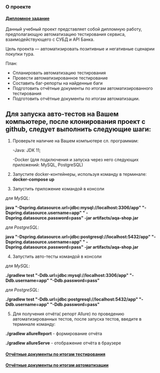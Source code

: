 ### О проекте

#### [Дипломное задание](https://github.com/netology-code/qa-diploma)

Данный учебный проект представляет собой дипломную работу, предполагающую автоматизацию тестирования сервиса,
взаимодействующего с СУБД и API Банка.

Цель проекта — автоматизировать позитивные и негативные сценарии покупки тура.

План:

- Спланировать автоматизацию тестирования
- Провести автоматизированное тестирование
- Составить баг-репорты на найденные баги
- Подготовить отчётные документы по итогам автоматизированного тестирования
- Подготовить отчётные документы по итогам автоматизации.

## Для запуска авто-тестов на Вашем компьютере, после клонирования проект с github, следует выполнить следующие шаги:

1. Проверьте наличие на Вашем компьютере сл. программам:
     
   -Java: JDK 11;

   -Docker (для подключения и запуска через него следующих приложений: MySQL, PostgreSQL)

2. Запустите docker-контейнеры, используя команду в терминале:
   **docker-compose up**

3. Запустить приложение командой в консоли

*для MySQL*:


**java "-Dspring.datasource.url=jdbc:mysql://localhost:3306/app" "-Dspring.datasource.username=app" "
-Dspring.datasource.password=pass" -jar artifacts/aqa-shop.jar**

*для PostgreSQL*:


**java "-Dspring.datasource.url=jdbc:postgresql://localhost:5432/app" "-Dspring.datasource.username=app" "
-Dspring.datasource.password=pass" -jar artifacts/aqa-shop.jar**

4. Запустить авто-тесты командой в консоли

*для MySQL*:


**./gradlew test "-Ddb.url=jdbc:mysql://localhost:3306/app" "-Ddb.username=app" "-Ddb.password=pass"**

*для PostgreSQL*:


**./gradlew test "-Ddb.url=jdbc:postgresql://localhost:5432/app" "-Ddb.username=app" "-Ddb.password=pass"**

5. Для получения отчёта( репорт Allure) по проведению автоматизированных тестов, после запуска тестов, введите в
   терминале команду:


**./gradlew allureReport** - формирование отчёта

**./gradlew allureServe** - отображение отчёта в браузере

#### [Отчётные документы по итогам тестирования](https://github.com/Lukinsg/Diploma-project/blob/main/Documentation/Report.md)

#### [Отчётные документы по итогам автоматизации](https://github.com/Lukinsg/Diploma-project/blob/main/Documentation/Summary.md)
